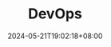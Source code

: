 ---
title: "DevOps"
summary: "DevOps 相關文章"
description: ""
date: 2024-05-21T19:02:18+08:00
externalUrl: "/zh-tw/devops/"

cascade:
  showEdit: true
  showSummary: true
  hideFeatureImage: false
draft: false
---